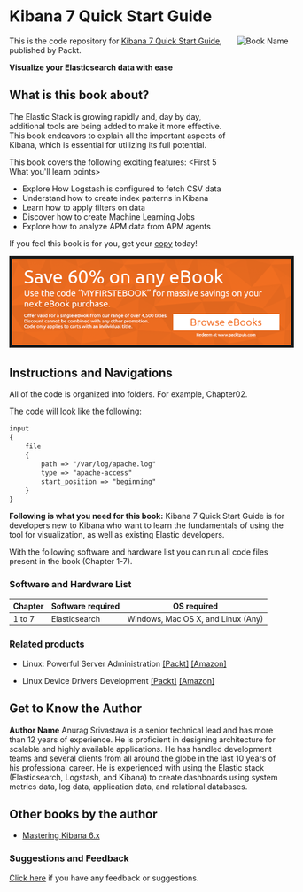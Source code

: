 # Kibana 7 Quick Start Guide

<a href="https://www.packtpub.com/big-data-and-business-intelligence/kibana-7-quick-start-guide?utm_source=github&utm_medium=repository&utm_campaign=9781789804034"><img src="https://www.packtpub.com/sites/default/files/cover_B12379.png" alt="Book Name" height="256px" align="right"></a>

This is the code repository for [Kibana 7 Quick Start Guide](https://www.packtpub.com/big-data-and-business-intelligence/kibana-7-quick-start-guide?utm_source=github&utm_medium=repository&utm_campaign=9781789804034), published by Packt.

**Visualize your Elasticsearch data with ease**

## What is this book about?
The Elastic Stack is growing rapidly and, day by day, additional tools are being added to make it more effective. This book endeavors to explain all the important aspects of Kibana, which is essential for utilizing its full potential.

This book covers the following exciting features: <First 5 What you'll learn points>
* Explore How Logstash is configured to fetch CSV data
* Understand how to create index patterns in Kibana
* Learn how to apply filters on data
* Discover how to create Machine Learning Jobs
* Explore how to analyze APM data from APM agents

If you feel this book is for you, get your [copy](https://www.amazon.com/dp/1789804035) today!

<a href="https://www.packtpub.com/?utm_source=github&utm_medium=banner&utm_campaign=GitHubBanner"><img src="https://raw.githubusercontent.com/PacktPublishing/GitHub/master/GitHub.png" 
alt="https://www.packtpub.com/" border="5" /></a>


## Instructions and Navigations
All of the code is organized into folders. For example, Chapter02.

The code will look like the following:
```
input 
{
    file 
    {
        path => "/var/log/apache.log"
        type => "apache-access"  
        start_position => "beginning"
    }  
}
```

**Following is what you need for this book:**
Kibana 7 Quick Start Guide is for developers new to Kibana who want to learn the fundamentals of using the tool for visualization, as well as existing Elastic developers.

With the following software and hardware list you can run all code files present in the book (Chapter 1-7).

### Software and Hardware List

| Chapter  | Software required                   | OS required                        |
| -------- | ------------------------------------| -----------------------------------|
| 1 to 7   | Elasticsearch                       | Windows, Mac OS X, and Linux (Any) |

### Related products <Other books you may enjoy>
* Linux: Powerful Server Administration [[Packt]](https://www.packtpub.com/networking-and-servers/linux-powerful-server-administration?utm_source=github&utm_medium=repository&utm_campaign=9781788293778) [[Amazon]](https://www.amazon.com/dp/1788293770)

* Linux Device Drivers Development [[Packt]](https://www.packtpub.com/networking-and-servers/linux-device-drivers-development?utm_source=github&utm_medium=repository&utm_campaign=9781785280009) [[Amazon]](https://www.amazon.com/dp/1788293770)

## Get to Know the Author
**Author Name**
Anurag Srivastava is a senior technical lead and has more than 12 years of experience. He is proficient in designing architecture for scalable and highly available applications. He has handled development teams and several clients from all around the globe in the last 10 years of his professional career. He is experienced with using the Elastic stack (Elasticsearch, Logstash, and Kibana) to create dashboards using system metrics data, log data, application data, and relational databases.

## Other books by the author
* [Mastering Kibana 6.x](https://www.packtpub.com/big-data-and-business-intelligence/mastering-kibana-6x?utm_source=github&utm_medium=repository&utm_campaign=9781788831031)

### Suggestions and Feedback
[Click here](https://docs.google.com/forms/d/e/1FAIpQLSdy7dATC6QmEL81FIUuymZ0Wy9vH1jHkvpY57OiMeKGqib_Ow/viewform) if you have any feedback or suggestions.
